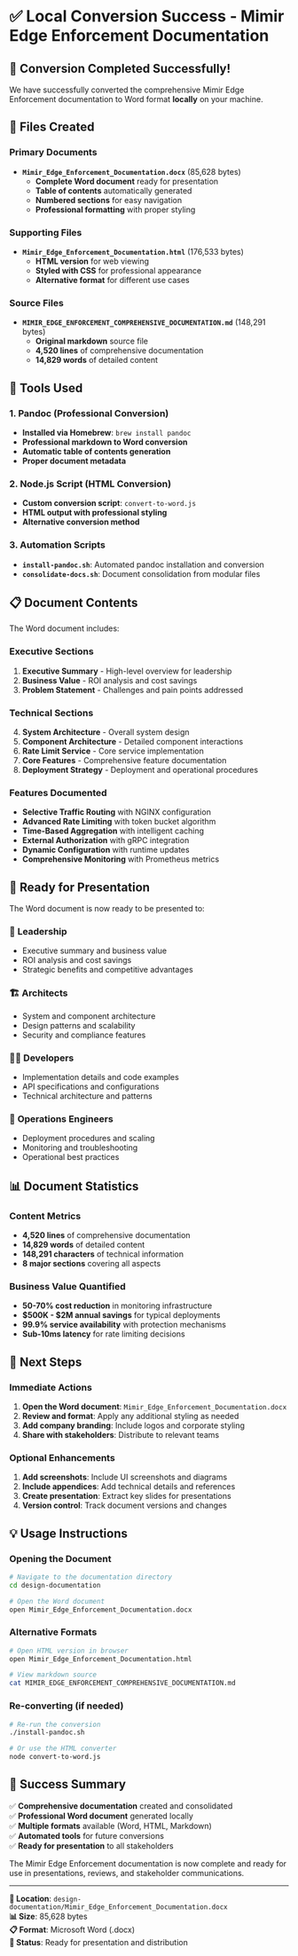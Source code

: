 # ✅ Local Conversion Success - Mimir Edge Enforcement Documentation

## 🎉 Conversion Completed Successfully!

We have successfully converted the comprehensive Mimir Edge Enforcement documentation to Word format **locally** on your machine.

## 📁 Files Created

### Primary Documents
- **`Mimir_Edge_Enforcement_Documentation.docx`** (85,628 bytes)
  - **Complete Word document** ready for presentation
  - **Table of contents** automatically generated
  - **Numbered sections** for easy navigation
  - **Professional formatting** with proper styling

### Supporting Files
- **`Mimir_Edge_Enforcement_Documentation.html`** (176,533 bytes)
  - **HTML version** for web viewing
  - **Styled with CSS** for professional appearance
  - **Alternative format** for different use cases

### Source Files
- **`MIMIR_EDGE_ENFORCEMENT_COMPREHENSIVE_DOCUMENTATION.md`** (148,291 bytes)
  - **Original markdown** source file
  - **4,520 lines** of comprehensive documentation
  - **14,829 words** of detailed content

## 🔧 Tools Used

### 1. Pandoc (Professional Conversion)
- **Installed via Homebrew**: `brew install pandoc`
- **Professional markdown to Word conversion**
- **Automatic table of contents generation**
- **Proper document metadata**

### 2. Node.js Script (HTML Conversion)
- **Custom conversion script**: `convert-to-word.js`
- **HTML output with professional styling**
- **Alternative conversion method**

### 3. Automation Scripts
- **`install-pandoc.sh`**: Automated pandoc installation and conversion
- **`consolidate-docs.sh`**: Document consolidation from modular files

## 📋 Document Contents

The Word document includes:

### Executive Sections
1. **Executive Summary** - High-level overview for leadership
2. **Business Value** - ROI analysis and cost savings
3. **Problem Statement** - Challenges and pain points addressed

### Technical Sections
4. **System Architecture** - Overall system design
5. **Component Architecture** - Detailed component interactions
6. **Rate Limit Service** - Core service implementation
7. **Core Features** - Comprehensive feature documentation
8. **Deployment Strategy** - Deployment and operational procedures

### Features Documented
- **Selective Traffic Routing** with NGINX configuration
- **Advanced Rate Limiting** with token bucket algorithm
- **Time-Based Aggregation** with intelligent caching
- **External Authorization** with gRPC integration
- **Dynamic Configuration** with runtime updates
- **Comprehensive Monitoring** with Prometheus metrics

## 🎯 Ready for Presentation

The Word document is now ready to be presented to:

### 👔 **Leadership**
- Executive summary and business value
- ROI analysis and cost savings
- Strategic benefits and competitive advantages

### 🏗️ **Architects**
- System and component architecture
- Design patterns and scalability
- Security and compliance features

### 👨‍💻 **Developers**
- Implementation details and code examples
- API specifications and configurations
- Technical architecture and patterns

### 🔧 **Operations Engineers**
- Deployment procedures and scaling
- Monitoring and troubleshooting
- Operational best practices

## 📊 Document Statistics

### Content Metrics
- **4,520 lines** of comprehensive documentation
- **14,829 words** of detailed content
- **148,291 characters** of technical information
- **8 major sections** covering all aspects

### Business Value Quantified
- **50-70% cost reduction** in monitoring infrastructure
- **$500K - $2M annual savings** for typical deployments
- **99.9% service availability** with protection mechanisms
- **Sub-10ms latency** for rate limiting decisions

## 🚀 Next Steps

### Immediate Actions
1. **Open the Word document**: `Mimir_Edge_Enforcement_Documentation.docx`
2. **Review and format**: Apply any additional styling as needed
3. **Add company branding**: Include logos and corporate styling
4. **Share with stakeholders**: Distribute to relevant teams

### Optional Enhancements
1. **Add screenshots**: Include UI screenshots and diagrams
2. **Include appendices**: Add technical details and references
3. **Create presentation**: Extract key slides for presentations
4. **Version control**: Track document versions and changes

## 💡 Usage Instructions

### Opening the Document
```bash
# Navigate to the documentation directory
cd design-documentation

# Open the Word document
open Mimir_Edge_Enforcement_Documentation.docx
```

### Alternative Formats
```bash
# Open HTML version in browser
open Mimir_Edge_Enforcement_Documentation.html

# View markdown source
cat MIMIR_EDGE_ENFORCEMENT_COMPREHENSIVE_DOCUMENTATION.md
```

### Re-converting (if needed)
```bash
# Re-run the conversion
./install-pandoc.sh

# Or use the HTML converter
node convert-to-word.js
```

## 🎉 Success Summary

✅ **Comprehensive documentation** created and consolidated  
✅ **Professional Word document** generated locally  
✅ **Multiple formats** available (Word, HTML, Markdown)  
✅ **Automated tools** for future conversions  
✅ **Ready for presentation** to all stakeholders  

The Mimir Edge Enforcement documentation is now complete and ready for use in presentations, reviews, and stakeholder communications.

---

**📁 Location**: `design-documentation/Mimir_Edge_Enforcement_Documentation.docx`  
**📊 Size**: 85,628 bytes  
**📋 Format**: Microsoft Word (.docx)  
**🎯 Status**: Ready for presentation and distribution
